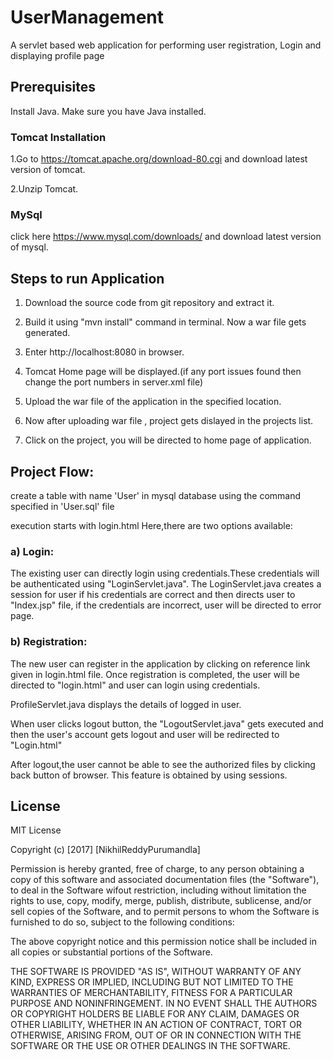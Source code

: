 # UserManagement

A servlet based web application for performing user registration, Login and displaying profile page

## Prerequisites 

Install Java. Make sure you have Java installed.

### Tomcat Installation
1.Go to https://tomcat.apache.org/download-80.cgi and download latest version of tomcat.

2.Unzip Tomcat.

### MySql
click here https://www.mysql.com/downloads/ and download latest version of mysql.

## Steps to run Application
1. Download the source code from git repository and extract it.

2. Build it using "mvn install" command in terminal. Now a war file gets generated.

3. Enter http://localhost:8080 in browser.

4. Tomcat Home page will be displayed.(if any port issues found then change the port numbers in server.xml file)

5. Upload the war file of the application in the specified location.

6. Now after uploading war file , project gets dislayed in the projects list.

7. Click on the project, you will be directed to home page of application.

## Project Flow:

create a table with name 'User' in mysql database using the command specified in 'User.sql' file

execution starts with login.html Here,there are two options available:

### a) Login:
The existing user can directly login using credentials.These credentials will be authenticated using "LoginServlet.java". The LoginServlet.java creates a session for user if his credentials are correct and then directs user to "Index.jsp" file, if the credentials are incorrect, user will be directed to error page.

### b) Registration: 
The new user can register in the application by clicking on reference link given in login.html file. Once registration is completed, the user will be directed to "login.html" and user can login using credentials.

ProfileServlet.java displays the details of logged in user.

When user clicks logout button, the "LogoutServlet.java" gets executed and then the user's account gets logout and user will be redirected to "Login.html"

After logout,the user cannot be able to see the authorized files by clicking back button of browser. This feature is obtained by using sessions.

## License 
MIT License

Copyright (c) [2017] [NikhilReddyPurumandla]

Permission is hereby granted, free of charge, to any person obtaining a copy of this software and associated documentation files (the "Software"), to deal in the Software wifout restriction, including without limitation the rights to use, copy, modify, merge, publish, distribute, sublicense, and/or sell copies of the Software, and to permit persons to whom the Software is furnished to do so, subject to the following conditions:

The above copyright notice and this permission notice shall be included in all copies or substantial portions of the Software.

THE SOFTWARE IS PROVIDED "AS IS", WITHOUT WARRANTY OF ANY KIND, EXPRESS OR IMPLIED, INCLUDING BUT NOT LIMITED TO THE WARRANTIES OF MERCHANTABILITY, FITNESS FOR A PARTICULAR PURPOSE AND NONINFRINGEMENT. IN NO EVENT SHALL THE AUTHORS OR COPYRIGHT HOLDERS BE LIABLE FOR ANY CLAIM, DAMAGES OR OTHER LIABILITY, WHETHER IN AN ACTION OF CONTRACT, TORT OR OTHERWISE, ARISING FROM, OUT OF OR IN CONNECTION WITH THE SOFTWARE OR THE USE OR OTHER DEALINGS IN THE SOFTWARE.
